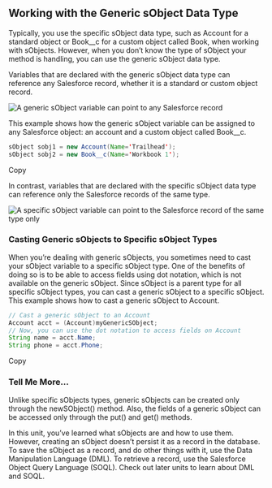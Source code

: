 ## Working with the Generic sObject Data Type

Typically, you use the specific sObject data type, such as Account for a standard object or Book__c for a custom object called Book, when working with sObjects. However, when you don’t know the type of sObject your method is handling, you can use the generic sObject data type.

Variables that are declared with the generic sObject data type can reference any Salesforce record, whether it is a standard or custom object record.

![A generic sObject variable can point to any Salesforce record](https://res.cloudinary.com/hy4kyit2a/f_auto,fl_lossy,q_70/learn/modules/apex_database/apex_database_sobjects/images/00cce42fb16c55ee922914d4b2383235_apex_database_sobject_generic.png)

This example shows how the generic sObject variable can be assigned to any Salesforce object: an account and a custom object called Book__c.

```java
sObject sobj1 = new Account(Name='Trailhead');
sObject sobj2 = new Book__c(Name='Workbook 1');
```

Copy

In contrast, variables that are declared with the specific sObject data type can reference only the Salesforce records of the same type.

![A specific sObject variable can point to the Salesforce record of the same type only](https://res.cloudinary.com/hy4kyit2a/f_auto,fl_lossy,q_70/learn/modules/apex_database/apex_database_sobjects/images/ba372555470a67811e17c68936f39cf4_apex_database_sobject_specific.png)

### Casting Generic sObjects to Specific sObject Types

When you’re dealing with generic sObjects, you sometimes need to cast your sObject variable to a specific sObject type. One of the benefits of doing so is to be able to access fields using dot notation, which is not available on the generic sObject. Since sObject is a parent type for all specific sObject types, you can cast a generic sObject to a specific sObject. This example shows how to cast a generic sObject to Account.

```java
// Cast a generic sObject to an Account
Account acct = (Account)myGenericSObject;
// Now, you can use the dot notation to access fields on Account
String name = acct.Name;
String phone = acct.Phone;
```

Copy

### Tell Me More...

Unlike specific sObjects types, generic sObjects can be created only through the newSObject() method. Also, the fields of a generic sObject can be accessed only through the put() and get() methods.

In this unit, you’ve learned what sObjects are and how to use them. However, creating an sObject doesn’t persist it as a record in the database. To save the sObject as a record, and do other things with it, use the Data Manipulation Language (DML). To retrieve a record, use the Salesforce Object Query Language (SOQL). Check out later units to learn about DML and SOQL.